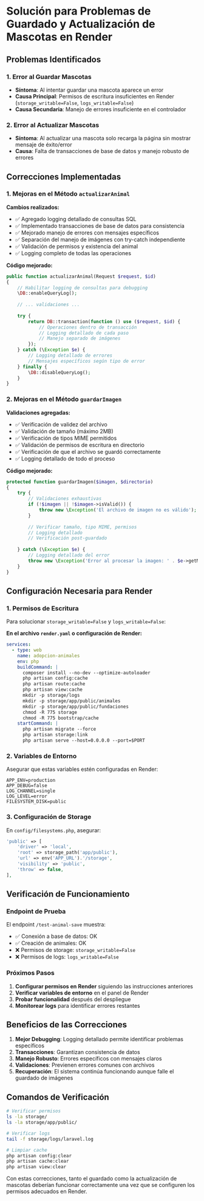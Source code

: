 # Solución para Problemas de Guardado y Actualización de Mascotas en Render

## Problemas Identificados

### 1. Error al Guardar Mascotas
- **Síntoma**: Al intentar guardar una mascota aparece un error
- **Causa Principal**: Permisos de escritura insuficientes en Render (`storage_writable=False`, `logs_writable=False`)
- **Causa Secundaria**: Manejo de errores insuficiente en el controlador

### 2. Error al Actualizar Mascotas
- **Síntoma**: Al actualizar una mascota solo recarga la página sin mostrar mensaje de éxito/error
- **Causa**: Falta de transacciones de base de datos y manejo robusto de errores

## Correcciones Implementadas

### 1. Mejoras en el Método `actualizarAnimal`

**Cambios realizados:**
- ✅ Agregado logging detallado de consultas SQL
- ✅ Implementado transacciones de base de datos para consistencia
- ✅ Mejorado manejo de errores con mensajes específicos
- ✅ Separación del manejo de imágenes con try-catch independiente
- ✅ Validación de permisos y existencia del animal
- ✅ Logging completo de todas las operaciones

**Código mejorado:**
```php
public function actualizarAnimal(Request $request, $id)
{
    // Habilitar logging de consultas para debugging
    \DB::enableQueryLog();
    
    // ... validaciones ...
    
    try {
        return DB::transaction(function () use ($request, $id) {
            // Operaciones dentro de transacción
            // Logging detallado de cada paso
            // Manejo separado de imágenes
        });
    } catch (\Exception $e) {
        // Logging detallado de errores
        // Mensajes específicos según tipo de error
    } finally {
        \DB::disableQueryLog();
    }
}
```

### 2. Mejoras en el Método `guardarImagen`

**Validaciones agregadas:**
- ✅ Verificación de validez del archivo
- ✅ Validación de tamaño (máximo 2MB)
- ✅ Verificación de tipos MIME permitidos
- ✅ Validación de permisos de escritura en directorio
- ✅ Verificación de que el archivo se guardó correctamente
- ✅ Logging detallado de todo el proceso

**Código mejorado:**
```php
protected function guardarImagen($imagen, $directorio)
{
    try {
        // Validaciones exhaustivas
        if (!$imagen || !$imagen->isValid()) {
            throw new \Exception('El archivo de imagen no es válido');
        }
        
        // Verificar tamaño, tipo MIME, permisos
        // Logging detallado
        // Verificación post-guardado
        
    } catch (\Exception $e) {
        // Logging detallado del error
        throw new \Exception('Error al procesar la imagen: ' . $e->getMessage());
    }
}
```

## Configuración Necesaria para Render

### 1. Permisos de Escritura
Para solucionar `storage_writable=False` y `logs_writable=False`:

**En el archivo `render.yaml` o configuración de Render:**
```yaml
services:
  - type: web
    name: adopcion-animales
    env: php
    buildCommand: |
      composer install --no-dev --optimize-autoloader
      php artisan config:cache
      php artisan route:cache
      php artisan view:cache
      mkdir -p storage/logs
      mkdir -p storage/app/public/animales
      mkdir -p storage/app/public/fundaciones
      chmod -R 775 storage
      chmod -R 775 bootstrap/cache
    startCommand: |
      php artisan migrate --force
      php artisan storage:link
      php artisan serve --host=0.0.0.0 --port=$PORT
```

### 2. Variables de Entorno
Asegurar que estas variables estén configuradas en Render:
```env
APP_ENV=production
APP_DEBUG=false
LOG_CHANNEL=single
LOG_LEVEL=error
FILESYSTEM_DISK=public
```

### 3. Configuración de Storage
En `config/filesystems.php`, asegurar:
```php
'public' => [
    'driver' => 'local',
    'root' => storage_path('app/public'),
    'url' => env('APP_URL').'/storage',
    'visibility' => 'public',
    'throw' => false,
],
```

## Verificación de Funcionamiento

### Endpoint de Prueba
El endpoint `/test-animal-save` muestra:
- ✅ Conexión a base de datos: OK
- ✅ Creación de animales: OK
- ❌ Permisos de storage: `storage_writable=False`
- ❌ Permisos de logs: `logs_writable=False`

### Próximos Pasos
1. **Configurar permisos en Render** siguiendo las instrucciones anteriores
2. **Verificar variables de entorno** en el panel de Render
3. **Probar funcionalidad** después del despliegue
4. **Monitorear logs** para identificar errores restantes

## Beneficios de las Correcciones

1. **Mejor Debugging**: Logging detallado permite identificar problemas específicos
2. **Transacciones**: Garantizan consistencia de datos
3. **Manejo Robusto**: Errores específicos con mensajes claros
4. **Validaciones**: Previenen errores comunes con archivos
5. **Recuperación**: El sistema continúa funcionando aunque falle el guardado de imágenes

## Comandos de Verificación

```bash
# Verificar permisos
ls -la storage/
ls -la storage/app/public/

# Verificar logs
tail -f storage/logs/laravel.log

# Limpiar cache
php artisan config:clear
php artisan cache:clear
php artisan view:clear
```

Con estas correcciones, tanto el guardado como la actualización de mascotas deberían funcionar correctamente una vez que se configuren los permisos adecuados en Render.